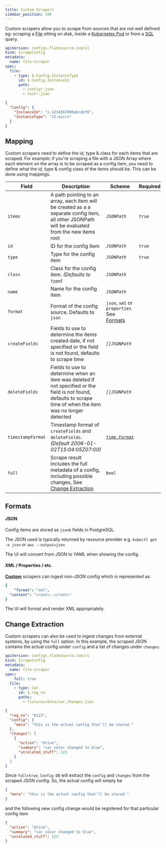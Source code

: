 ```yaml
---
title: Custom Scrapers
sidebar_position: 100
---
```


Custom scrapers allow you to scrape from sources that are not well defined eg: scraping a [File](./file) sitting on disk, inside a [Kubernetes Pod](./kubernetes-file) or from a [SQL](./sql) query.


```yaml title="file-scraper.yaml"
apiVersion: configs.flanksource.com/v1
kind: ScrapeConfig
metadata:
  name: file-scraper
spec:
  file:
    - type: $.Config.InstanceType
      id: $.Config.InstanceId
      path:
        - config*.json
        - test*.json
```



```json title="config-file.json"
{
  "Config": {
    "InstanceId": "i-1234567890abcdef0",
    "InstanceType": "t2.micro"
  }
}
```

## Mapping

Custom scrapers need to define the id, type & class for each items that are scraped. For example: if you're scraping a file with a JSON Array where each element on the array is to be scraped as a config item, you need to define what the id, type & config class of the items should be. This can be done using mappings.

| Field             | Description                                                                                                                                                                                  | Scheme                                              | Required |
| ----------------- | -------------------------------------------------------------------------------------------------------------------------------------------------------------------------------------------- | --------------------------------------------------- | -------- |
| `items`            |  A path pointing to an array, each item will be created as a a separate config item, all other JSONPath will be evaluated from the new items root                                                                                                                                                                  | <CommonLink to="jsonpath">_`JSONPath`_</CommonLink> | `true`   |
| `id`              | ID for the config item                                                                                                                                                                       | <CommonLink to="jsonpath">_`JSONPath`_</CommonLink> | `true`   |
| `type`            | Type for the config item                                                                                                                                                                     | <CommonLink to="jsonpath">_`JSONPath`_</CommonLink> | `true`   |
| `class`           | Class for the config item. _(Defaults to `type`)_                                                                                                                                            | <CommonLink to="jsonpath">_`JSONPath`_</CommonLink> |          |
| `name`            | Name for the config item                                                                                                                                                                     | <CommonLink to="jsonpath">_`JSONPath`_</CommonLink> |          |
| `format` | Format of the config source. Defaults to `json` | `json`, `xml` or `properties` See [Formats](#formats) | |
| `createFields`    | Fields to use to determine the items created date, if not specified or the field is not found, defaults to scrape time| <CommonLink to="jsonpath">_`[]JSONPath`_</CommonLink> |          |
| `deleteFields`    | Fields to use to determine when an item was deleted if not specified or the field is not found, defaults to scrape time of when the item was no longer detected| <CommonLink to="jsonpath">_`[]JSONPath`_</CommonLink> |          |
| `timestampFormat` | Timestamp format of `createFields` and `deleteFields`. _(Default 2006-01-02T15:04:05Z07:00)_                                                                              | [`time.Format`](https://golang.org/pkg/time/#Time.Format)              |          |
| `full` | Scrape result includes the full metadata of a config, including possible changes, See [Change Extraction](#change-extraction) | `bool` | |



## Formats

#### JSON
Config items are stored as `jsonb` fields in PostgreSQL.

 The JSON used is typically returned by resource provider e.g.  `kubectl get -o json` or `aws --output=json`

The UI will convert from JSON to YAML when showing the config.

#### XML / Properties / etc.
[**Custom**](./concepts/custom-scraper) scrapers can ingest non-JSON config which is represented as:

```yaml
{
	"format": "xml",
  "content": "<root>..</root>"
}
```

The UI will format and render XML appropriately.




## Change Extraction

Custom scrapers can also be used to ingest changes from external systems, by using the `full` option. In this example, the scraped JSON contains the actual config under `config` and a list of changes under `changes`.

```yaml
apiVersion: configs.flanksource.com/v1
kind: ScrapeConfig
metadata:
  name: file-scraper
spec:
	full: true
  file:
    - type: Car
      id: $.reg_no
      paths:
        - fixtures/data/car_changes.json
```

```json title=fixtures/data/car_changes.json
{
  "reg_no": "A123",
  "config": {
    "meta": "this is the actual config that'll be stored."
  },
  "changes": [
    {
      "action": "drive",
      "summary": "car color changed to blue",
      "unrelated_stuff": 123
    }
  ]
}
```

Since `full=true`, `Config DB` will extract the `config` and `changes` from the scraped JSON config. So, the actual config will simply be

```json
{
  "meta": "this is the actual config that'll be stored."
}
```

and the following new config change would be registered for that particular config item

```json
{
  "action": "drive",
  "summary": "car color changed to blue",
  "unrelated_stuff": 123
}
```

